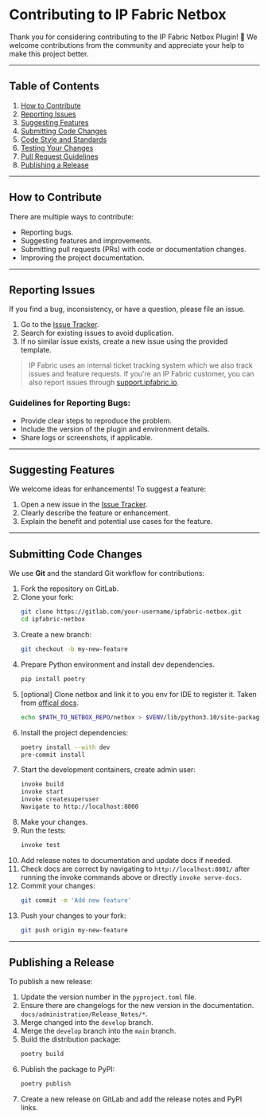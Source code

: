 # Contributing to IP Fabric Netbox

Thank you for considering contributing to the IP Fabric Netbox Plugin! 🎉
We welcome contributions from the community and appreciate your help to make
this project better.

---

## Table of Contents

1. [How to Contribute](#how-to-contribute)
2. [Reporting Issues](#reporting-issues)
3. [Suggesting Features](#suggesting-features)
4. [Submitting Code Changes](#submitting-code-changes)
5. [Code Style and Standards](#code-style-and-standards)
6. [Testing Your Changes](#testing-your-changes)
7. [Pull Request Guidelines](#pull-request-guidelines)
8. [Publishing a Release](#publishing-a-release)

---

## How to Contribute

There are multiple ways to contribute:

- Reporting bugs.
- Suggesting features and improvements.
- Submitting pull requests (PRs) with code or documentation changes.
- Improving the project documentation.

---

## Reporting Issues

If you find a bug, inconsistency, or have a question, please file an issue.

1. Go to the [Issue Tracker](https://gitlab.com/ip-fabric/integrations/ipfabric-netbox-sync/-/issues).
2. Search for existing issues to avoid duplication.
3. If no similar issue exists, create a new issue using the provided template.

> IP Fabric uses an internal ticket tracking system which we also track issues
> and feature requests. If you're an IP Fabric customer, you can also report
> issues through [support.ipfabric.io](https://support.ipfabric.io).

### Guidelines for Reporting Bugs:

- Provide clear steps to reproduce the problem.
- Include the version of the plugin and environment details.
- Share logs or screenshots, if applicable.

---

## Suggesting Features

We welcome ideas for enhancements! To suggest a feature:

1. Open a new issue in the [Issue Tracker](https://gitlab.com/ip-fabric/integrations/ipfabric-netbox-sync/-/issues).
2. Clearly describe the feature or enhancement.
3. Explain the benefit and potential use cases for the feature.

---

## Submitting Code Changes

We use **Git** and the standard Git workflow for contributions:

1. Fork the repository on GitLab.
2. Clone your fork:
   ```bash
   git clone https://gitlab.com/your-username/ipfabric-netbox.git
   cd ipfabric-netbox
3. Create a new branch:
   ```bash
   git checkout -b my-new-feature
   ```
4. Prepare Python environment and install dev dependencies.
   ```bash
   pip install poetry
   ```
5. [optional] Clone netbox and link it to you env for IDE to register it. Taken
   from [offical docs](https://netboxlabs.com/docs/netbox/en/stable/plugins/development/).
   ```bash
   echo $PATH_TO_NETBOX_REPO/netbox > $VENV/lib/python3.10/site-packages/netbox.pth
   ```
6. Install the project dependencies:
   ```bash
   poetry install --with dev
   pre-commit install
   ```
7. Start the development containers, create admin user:
    ```bash
    invoke build
    invoke start
    invoke createsuperuser
    Navigate to http://localhost:8000
    ```
8. Make your changes.
9. Run the tests:
    ```bash
    invoke test
    ```
10. Add release notes to documentation and update docs if needed.
11. Check docs are correct by navigating to `http://localhost:8001/` after running the invoke commands above or directly `invoke serve-docs`.
12. Commit your changes:
    ```bash
    git commit -m 'Add new feature'
    ```
13. Push your changes to your fork:
    ```bash
    git push origin my-new-feature
    ```

---

## Publishing a Release

To publish a new release:

1. Update the version number in the `pyproject.toml` file.
2. Ensure there are changelogs for the new version in the documentation.
   `docs/administration/Release_Notes/*`.
3. Merge changed into the `develop` branch.
4. Merge the `develop` branch into the `main` branch.
5. Build the distribution package:
    ```bash
    poetry build
    ```
6. Publish the package to PyPI:
    ```bash
    poetry publish
    ```
7. Create a new release on GitLab and add the release notes and PyPI links.
